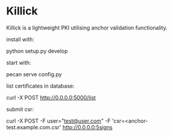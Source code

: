 Killick
=======

Killick is a lightweight PKI utilising anchor validation functionality.

install with:

python setup.py develop

start with:

pecan serve config.py


list certificates in database:

curl -X POST http://0.0.0.0:5000/list

submit csr:

curl -X POST -F user="test@user.com" -F 'csr=<anchor-test.example.com.csr' http://0.0.0.0:5signs
